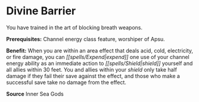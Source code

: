 ﻿---
cssclass: [feats]

---
# Divine Barrier

You have trained in the art of blocking breath weapons.

**Prerequisites:** Channel energy class feature, worshiper of Apsu.

**Benefit:** When you are within an area effect that deals acid, cold, electricity, or fire damage, you can _[[spells/Expend|expend]]_ one use of your channel energy ability as an immediate action to _[[spells/Shield|shield]]_ yourself and all allies within 30 feet. You and allies within your _shield_ only take half damage if they fail their save against the effect, and those who make a successful save take no damage from the effect.

**Source** Inner Sea Gods